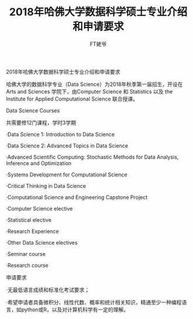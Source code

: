 ﻿---
layout: post
title: 2018年哈佛大学数据科学硕士专业介绍和申请要求
author: FT姥爷
tags: [tag1 tag2]
comments: true
excerpt: 
category:
- 资讯
---

2018年哈佛大学数据科学硕士专业介绍和申请要求

哈佛大学的数据科学专业（Data Science）为2018年秋季第一届招生，开设在Arts and Sciences 学院下，由Computer Science 和 Statistics 以及 the Institute for Applied Computational Science 联合授课。

<!--more-->

Data Science Courses

共需要修12门课程，学时3学期

·Data Science 1: Introduction to Data Science

·Data Science 2: Advanced Topics in Data Science

·Advanced Scientific Computing: Stochastic Methods for Data Analysis, Inference and Optimization

·Systems Development for Computational Science 

·Critical Thinking in Data Science

·Computational Science and Engineering Capstone Project 

·Computer Science elective

·Statistical elective

·Research Experience

·Other Data Science electives

·Seminar course

·Research course



申请要求

·无最低语言成绩和标准化考试要求；

·希望申请者具备微积分、线性代数、概率和统计相关知识，精通至少一种编程语言，如python或R，以及对计算机科学有一定的理解。